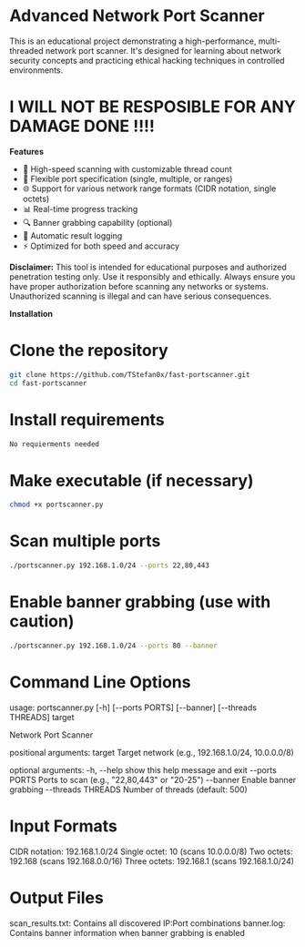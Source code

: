 # Advanced Network Port Scanner

This is an educational project demonstrating a high-performance, multi-threaded network port scanner. It's designed for learning about network security concepts and practicing ethical hacking techniques in controlled environments.
# I WILL NOT BE RESPOSIBLE FOR ANY DAMAGE DONE !!!!

**Features**

* 🚀 High-speed scanning with customizable thread count
* 🎯 Flexible port specification (single, multiple, or ranges)
* 🌐 Support for various network range formats (CIDR notation, single octets)
* 📊 Real-time progress tracking
* 🔍 Banner grabbing capability (optional)
* 💾 Automatic result logging
* ⚡ Optimized for both speed and accuracy

**Disclaimer:** This tool is intended for educational purposes and authorized penetration testing only.  Use it responsibly and ethically. Always ensure you have proper authorization before scanning any networks or systems. Unauthorized scanning is illegal and can have serious consequences.

**Installation**
# Clone the repository
```bash
git clone https://github.com/TStefan0x/fast-portscanner.git
cd fast-portscanner
```
# Install requirements
```bash
No requierments needed
```
# Make executable (if necessary)
```bash
chmod +x portscanner.py
```
# Scan multiple ports
```bash
./portscanner.py 192.168.1.0/24 --ports 22,80,443
```
# Enable banner grabbing (use with caution)
```bash
./portscanner.py 192.168.1.0/24 --ports 80 --banner
```
# Command Line Options

usage: portscanner.py [-h] [--ports PORTS] [--banner] [--threads THREADS] target

Network Port Scanner

positional arguments:
  target           Target network (e.g., 192.168.1.0/24, 10.0.0.0/8)

optional arguments:
  -h, --help       show this help message and exit
  --ports PORTS    Ports to scan (e.g., "22,80,443" or "20-25")
  --banner         Enable banner grabbing
  --threads THREADS  Number of threads (default: 500)

# Input Formats

CIDR notation: 192.168.1.0/24
Single octet: 10 (scans 10.0.0.0/8)
Two octets: 192.168 (scans 192.168.0.0/16)
Three octets: 192.168.1 (scans 192.168.1.0/24)
# Output Files

scan_results.txt: Contains all discovered IP:Port combinations
banner.log: Contains banner information when banner grabbing is enabled
